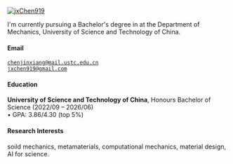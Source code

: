 [![jxChen919](https://img.shields.io/badge/JxChen-github-blue?logo=github)](https://github.com/jxChen919)

I'm currently pursuing a Bachelor's degree in  at the Department of Mechanics, University of Science and Technology of China.

#### Email  
<code>chenjinxiang@mail.ustc.edu.cn</code>  
<code>jxchen919@gmail.com</code>

#### Education  
**University of Science and Technology of China**, Honours Bachelor of Science (2022/09 – 2026/06)  
• GPA: 3.86/4.30 (top 5%)  

#### Research Interests  
soild mechanics, metamaterials, computational mechanics, material design, AI for science.
